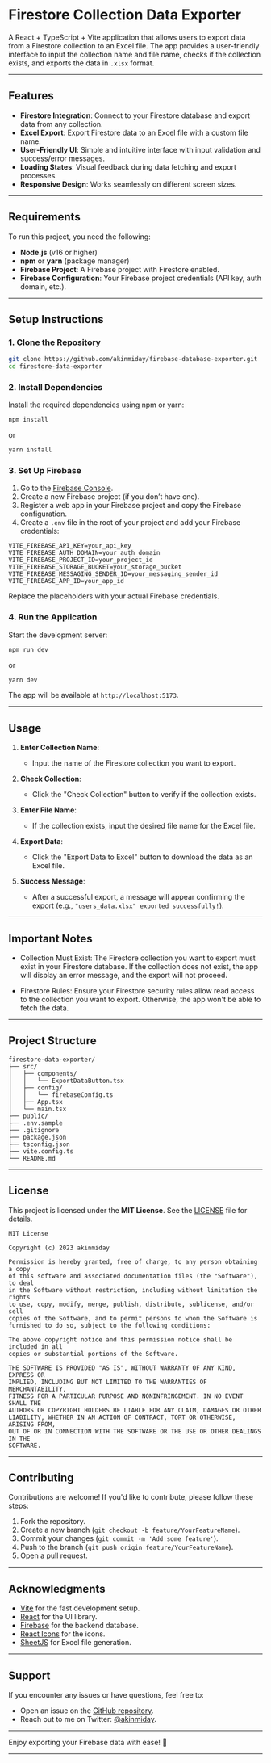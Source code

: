 # Firestore Collection Data Exporter

A React + TypeScript + Vite application that allows users to export data from a Firestore collection to an Excel file. The app provides a user-friendly interface to input the collection name and file name, checks if the collection exists, and exports the data in `.xlsx` format.

---

## Features

- **Firestore Integration**: Connect to your Firestore database and export data from any collection.
- **Excel Export**: Export Firestore data to an Excel file with a custom file name.
- **User-Friendly UI**: Simple and intuitive interface with input validation and success/error messages.
- **Loading States**: Visual feedback during data fetching and export processes.
- **Responsive Design**: Works seamlessly on different screen sizes.

---

## Requirements

To run this project, you need the following:

- **Node.js** (v16 or higher)
- **npm** or **yarn** (package manager)
- **Firebase Project**: A Firebase project with Firestore enabled.
- **Firebase Configuration**: Your Firebase project credentials (API key, auth domain, etc.).

---

## Setup Instructions

### 1. Clone the Repository

```bash
git clone https://github.com/akinmiday/firebase-database-exporter.git
cd firestore-data-exporter
```

### 2. Install Dependencies

Install the required dependencies using npm or yarn:

```bash
npm install
```

or

```bash
yarn install
```

### 3. Set Up Firebase

1. Go to the [Firebase Console](https://console.firebase.google.com/).
2. Create a new Firebase project (if you don’t have one).
3. Register a web app in your Firebase project and copy the Firebase configuration.
4. Create a `.env` file in the root of your project and add your Firebase credentials:

```env
VITE_FIREBASE_API_KEY=your_api_key
VITE_FIREBASE_AUTH_DOMAIN=your_auth_domain
VITE_FIREBASE_PROJECT_ID=your_project_id
VITE_FIREBASE_STORAGE_BUCKET=your_storage_bucket
VITE_FIREBASE_MESSAGING_SENDER_ID=your_messaging_sender_id
VITE_FIREBASE_APP_ID=your_app_id
```

Replace the placeholders with your actual Firebase credentials.

### 4. Run the Application

Start the development server:

```bash
npm run dev
```

or

```bash
yarn dev
```

The app will be available at `http://localhost:5173`.

---

## Usage

1. **Enter Collection Name**:

   - Input the name of the Firestore collection you want to export.

2. **Check Collection**:

   - Click the "Check Collection" button to verify if the collection exists.

3. **Enter File Name**:

   - If the collection exists, input the desired file name for the Excel file.

4. **Export Data**:

   - Click the "Export Data to Excel" button to download the data as an Excel file.

5. **Success Message**:
   - After a successful export, a message will appear confirming the export (e.g., `"users_data.xlsx" exported successfully!`).

---

## Important Notes

- Collection Must Exist: The Firestore collection you want to export must exist in your Firestore database. If the collection does not exist, the app will display an error message, and the export will not proceed.

- Firestore Rules: Ensure your Firestore security rules allow read access to the collection you want to export. Otherwise, the app won't be able to fetch the data.

---

## Project Structure

```
firestore-data-exporter/
├── src/
│   ├── components/
│   │   └── ExportDataButton.tsx
│   ├── config/
│   │   └── firebaseConfig.ts
│   ├── App.tsx
│   └── main.tsx
├── public/
├── .env.sample
├── .gitignore
├── package.json
├── tsconfig.json
├── vite.config.ts
└── README.md
```

---

## License

This project is licensed under the **MIT License**. See the [LICENSE](LICENSE) file for details.

```text
MIT License

Copyright (c) 2023 akinmiday

Permission is hereby granted, free of charge, to any person obtaining a copy
of this software and associated documentation files (the "Software"), to deal
in the Software without restriction, including without limitation the rights
to use, copy, modify, merge, publish, distribute, sublicense, and/or sell
copies of the Software, and to permit persons to whom the Software is
furnished to do so, subject to the following conditions:

The above copyright notice and this permission notice shall be included in all
copies or substantial portions of the Software.

THE SOFTWARE IS PROVIDED "AS IS", WITHOUT WARRANTY OF ANY KIND, EXPRESS OR
IMPLIED, INCLUDING BUT NOT LIMITED TO THE WARRANTIES OF MERCHANTABILITY,
FITNESS FOR A PARTICULAR PURPOSE AND NONINFRINGEMENT. IN NO EVENT SHALL THE
AUTHORS OR COPYRIGHT HOLDERS BE LIABLE FOR ANY CLAIM, DAMAGES OR OTHER
LIABILITY, WHETHER IN AN ACTION OF CONTRACT, TORT OR OTHERWISE, ARISING FROM,
OUT OF OR IN CONNECTION WITH THE SOFTWARE OR THE USE OR OTHER DEALINGS IN THE
SOFTWARE.
```

---

## Contributing

Contributions are welcome! If you'd like to contribute, please follow these steps:

1. Fork the repository.
2. Create a new branch (`git checkout -b feature/YourFeatureName`).
3. Commit your changes (`git commit -m 'Add some feature'`).
4. Push to the branch (`git push origin feature/YourFeatureName`).
5. Open a pull request.

---

## Acknowledgments

- [Vite](https://vitejs.dev/) for the fast development setup.
- [React](https://reactjs.org/) for the UI library.
- [Firebase](https://firebase.google.com/) for the backend database.
- [React Icons](https://react-icons.github.io/react-icons/) for the icons.
- [SheetJS](https://sheetjs.com/) for Excel file generation.

---

## Support

If you encounter any issues or have questions, feel free to:

- Open an issue on the [GitHub repository](https://github.com/akinmiday/firebase-database-exporter/issues).
- Reach out to me on Twitter: [@akinmiday](https://x.com/akinmiday).

---

Enjoy exporting your Firebase data with ease! 🚀

---
